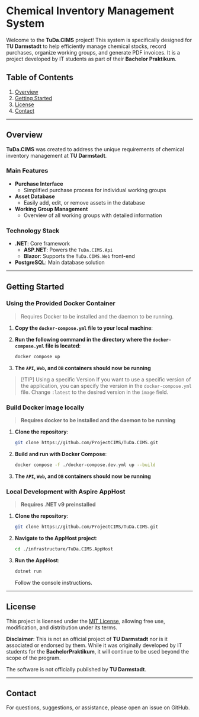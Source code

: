 ﻿# Chemical Inventory Management System

Welcome to the **TuDa.CIMS** project!
This system is specifically designed for **TU Darmstadt** to help efficiently manage
chemical stocks, record purchases, organize working groups, and generate PDF invoices.
It is a project developed by IT students as part of their **Bachelor Praktikum**.

## Table of Contents

1. [Overview](#overview)
2. [Getting Started](#getting-started)
3. [License](#license)
4. [Contact](#contact)

---

## Overview

**TuDa.CIMS** was created to address the unique requirements of chemical inventory management at **TU Darmstadt**.

### Main Features

- **Purchase Interface**
  - Simplified purchase process for individual working groups
- **Asset Database**
  - Easily add, edit, or remove assets in the database
- **Working Group Management**
  - Overview of all working groups with detailed information

### Technology Stack

- **.NET**: Core framework
  - **ASP.NET**: Powers the `TuDa.CIMS.Api`
  - **Blazor**: Supports the `TuDa.CIMS.Web` front-end
- **PostgreSQL**: Main database solution

---

## Getting Started

### Using the Provided Docker Container

> Requires Docker to be installed and the daemon to be running.

1. **Copy the `docker-compose.yml` file to your local machine**:

2. **Run the following command in the directory where the `docker-compose.yml` file is located**:

    ```sh
    docker compose up
    ```

3. **The `API`, `Web`, and `DB` containers should now be running**

> [!TIP] Using a specific Version
> If you want to use a specific version of the application,
> you can specify the version in the `docker-compose.yml` file.
> Change `:latest` to the desired version in the `image` field.

### Build Docker image locally

> **Requires docker to be installed and the daemon to be running**

1. **Clone the repository**:

    ```sh
    git clone https://github.com/ProjectCIMS/TuDa.CIMS.git
    ```

2. **Build and run with Docker Compose**:

    ```sh
    docker compose -f ./docker-compose.dev.yml up --build
    ```

3. **The `API`, `Web`, and `DB` containers should now be running**

### Local Development with Aspire AppHost

> **Requires .NET v9 preinstalled**

1. **Clone the repository**:

    ```sh
    git clone https://github.com/ProjectCIMS/TuDa.CIMS.git
    ```

2. **Navigate to the AppHost project**:

    ```sh
    cd ./infrastructure/TuDa.CIMS.AppHost
    ```

3. **Run the AppHost**:

    ```sh
    dotnet run
    ```

    Follow the console instructions.

---

## License

This project is licensed under the [MIT License](LICENSE.md), allowing free use, modification, and distribution under its terms.

**Disclaimer**: This is not an official project of **TU Darmstadt** nor is it associated or endorsed by them.
While it was originally developed by IT students for the **BachelorPraktikum**, it will continue to be used beyond the scope of the program.

The software is not officially published by **TU Darmstadt**.

---

## Contact

For questions, suggestions, or assistance, please open an issue on GitHub.
